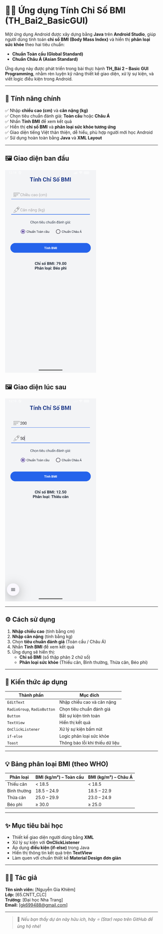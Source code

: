 # 🧍‍♀️ Ứng dụng Tính Chỉ Số BMI (TH_Bai2_BasicGUI)

Một ứng dụng Android được xây dựng bằng **Java** trên **Android Studio**, giúp người dùng tính toán **chỉ số BMI (Body Mass Index)** và hiển thị **phân loại sức khỏe** theo hai tiêu chuẩn:  
- **Chuẩn Toàn cầu (Global Standard)**  
- **Chuẩn Châu Á (Asian Standard)**

Ứng dụng này được phát triển trong bài thực hành **TH_Bài 2 – Basic GUI Programming**, nhằm rèn luyện kỹ năng thiết kế giao diện, xử lý sự kiện, và viết logic điều kiện trong Android.

---

## 🚀 Tính năng chính

✅ Nhập **chiều cao (cm)** và **cân nặng (kg)**  
✅ Chọn tiêu chuẩn đánh giá: **Toàn cầu** hoặc **Châu Á**  
✅ Nhấn **Tính BMI** để xem kết quả  
✅ Hiển thị **chỉ số BMI** và **phân loại sức khỏe tương ứng**  
✅ Giao diện tiếng Việt thân thiện, dễ hiểu, phù hợp người mới học Android  
✅ Sử dụng hoàn toàn bằng **Java** và **XML Layout**

---



## 🖼️ Giao diện ban đầu

<img src="./Screenshot_20251022_001955.png" alt="Giao diện ban đầu" width="300"/>

## 🖼️ Giao diện lúc sau
<img src="./Screenshot_20251022_002042.png" alt="Giao diện lúc sau" width="300"/>

---

## ⚙️ Cách sử dụng

1. **Nhập chiều cao** (tính bằng cm)  
2. **Nhập cân nặng** (tính bằng kg)  
3. Chọn **tiêu chuẩn đánh giá** (Toàn cầu / Châu Á)  
4. Nhấn **Tính BMI** để xem kết quả  
5. Ứng dụng sẽ hiển thị:
   - **Chỉ số BMI** (số thập phân 2 chữ số)
   - **Phân loại sức khỏe** (Thiếu cân, Bình thường, Thừa cân, Béo phì)

---

## 🧠 Kiến thức áp dụng

| Thành phần | Mục đích |
|-------------|----------|
| `EditText` | Nhập chiều cao và cân nặng |
| `RadioGroup`, `RadioButton` | Chọn tiêu chuẩn đánh giá |
| `Button` | Bắt sự kiện tính toán |
| `TextView` | Hiển thị kết quả |
| `OnClickListener` | Xử lý sự kiện bấm nút |
| `if-else` | Logic phân loại sức khỏe |
| `Toast` | Thông báo lỗi khi thiếu dữ liệu |

---

## 💡 Bảng phân loại BMI (theo WHO)

| Phân loại | BMI (kg/m²) – Toàn cầu | BMI (kg/m²) – Châu Á |
|------------|------------------------|----------------------|
| Thiếu cân | < 18.5 | < 18.5 |
| Bình thường | 18.5 – 24.9 | 18.5 – 22.9 |
| Thừa cân | 25.0 – 29.9 | 23.0 – 24.9 |
| Béo phì | ≥ 30.0 | ≥ 25.0 |

---

## ✨ Mục tiêu bài học

- Thiết kế giao diện người dùng bằng **XML**  
- Xử lý sự kiện với **OnClickListener**  
- Áp dụng **điều kiện (if-else)** trong Java  
- Hiển thị thông tin kết quả trên **TextView**  
- Làm quen với chuẩn thiết kế **Material Design đơn giản**

---

## 👨‍💻 Tác giả

**Tên sinh viên:** [Nguyễn Gia Khiêm]  
**Lớp:** [65.CNTT_CLC]  
**Trường:** [Đại học Nha Trang]  
**Email:** [gk699488@gmail.com]

---



> 🧡 *Nếu bạn thấy dự án này hữu ích, hãy ⭐ (Star) repo trên GitHub để ủng hộ nhé!*
